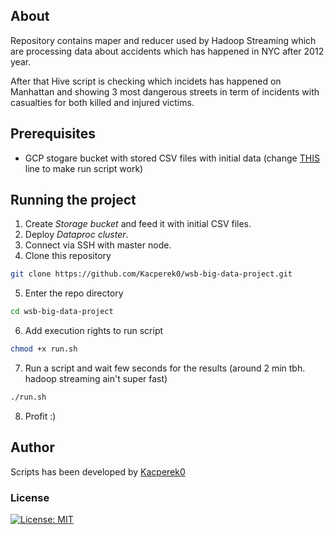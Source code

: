 ## About

Repository contains maper and reducer used by Hadoop Streaming which are processing data about accidents which has happened in NYC after 2012 year.

After that Hive script is checking which incidets has happened on Manhattan and showing 3 most dangerous streets in term of incidents with casualties for both killed and injured victims.

## Prerequisites

- GCP stogare bucket with stored CSV files with initial data (change [THIS](https://github.com/Kacperek0/wsb-big-data-project/blob/02ecb6bce5aefb3d90ebf0a9a30b60cdb6c411de/run.sh#L23) line to make run script work)

## Running the project

1. Create *Storage bucket* and feed it with initial CSV files.
2. Deploy *Dataproc cluster*.
3. Connect via SSH with master node.
4. Clone this repository
```bash
git clone https://github.com/Kacperek0/wsb-big-data-project.git
```
5. Enter the repo directory
```bash
cd wsb-big-data-project
```
6. Add execution rights to run script
```bash
chmod +x run.sh
```
7. Run a script and wait few seconds for the results (around 2 min tbh. hadoop streaming ain't super fast)
```bash
./run.sh
```
8. Profit :)

## Author
Scripts has been developed by [Kacperek0](https://github.com/Kacperek0)

### License

[![License: MIT](https://img.shields.io/badge/License-MIT-yellow.svg)](https://opensource.org/licenses/MIT)
